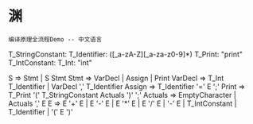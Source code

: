 # 渊

    编译原理全流程Demo -- 中文语言

T_StringConstant:
T_Identifier: ([\_a-zA-Z][_a-za-z0-9]\*)
T_Print: "print"
T_IntConstant:
T_Int: "int"

S => Stmt | S Stmt
Stmt => VarDecl | Assign | Print
VarDecl => T_Int T_Identifier | VarDecl ',' T_Identifier
Assign => T_Identifier '=' E ';'
Print => T_Print '(' T_StringConstant Actuals ')' ';'
Actuals => EmptyCharacter | Actuals ',' E
E =>
E '+' E
| E '-' E
| E '\*' E
| E '/' E
| '-' E
| T_IntConstant
| T_Identifier
| '(' E ')'

